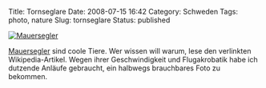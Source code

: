 Title: Tornseglare
Date: 2008-07-15 16:42
Category: Schweden
Tags: photo, nature
Slug: tornseglare
Status: published

[![Mauersegler](/pic/tornseglare_s.jpg "Mauersegler")](/pic/tornseglare_l.jpg)

[Mauersegler](http://de.wikipedia.org/wiki/Mauersegler) sind coole
Tiere. Wer wissen will warum, lese den verlinkten Wikipedia-Artikel.
Wegen ihrer Geschwindigkeit und Flugakrobatik habe ich dutzende Anläufe
gebraucht, ein halbwegs brauchbares Foto zu bekommen.


